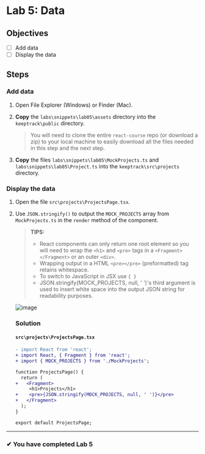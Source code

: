 # Lab 5: Data

## Objectives

- [ ] Add data
- [ ] Display the data

## Steps

### Add data

1. Open File Explorer (Windows) or Finder (Mac).
1. **Copy** the `labs\snippets\lab05\assets` directory into the `keeptrack\public` directory.

   > You will need to clone the entire `react-course` repo (or download a zip) to your local machine to easily download all the files needed in this step and the next step.

1. **Copy** the files `labs\snippets\lab05\MockProjects.ts` and `labs\snippets\lab05\Project.ts` into the `keeptrack\src\projects` directory.

<!-- <a href=".\snippets\lab05\assets" target="_blank">assets</a> -->

### Display the data

1. Open the file `src\projects\ProjectsPage.tsx`.
2. Use `JSON.stringify()` to output the `MOCK_PROJECTS` array from `MockProjects.ts` in the `render` method of the component.

   > **TIPS:**
   >
   > - React components can only return one root element so you will need to wrap the `<h1>` and `<pre>` tags in a `<Fragment></Fragment>` or an outer `<div>`.
   > - Wrapping output in a HTML `<pre></pre>` (preformatted) tag retains whitespace.
   > - To switch to JavaScript in JSX use `{ }`
   > - JSON.stringify(MOCK_PROJECTS, null, ' ')'s third argument is used to insert white space into the output JSON string for readability purposes.

   ![image](https://user-images.githubusercontent.com/1474579/64889510-85efa380-d63b-11e9-8dc5-86f6dce8cec2.png)

   ### Solution

   #### `src\projects\ProjectsPage.tsx`

   ```diff
   - import React from 'react';
   + import React, { Fragment } from 'react';
   + import { MOCK_PROJECTS } from './MockProjects';

   function ProjectsPage() {
     return (
   +   <Fragment>
        <h1>Projects</h1>
   +    <pre>{JSON.stringify(MOCK_PROJECTS, null, ' ')}</pre>
   +   </Fragment>
     );
   }

   export default ProjectsPage;
   ```

---

### &#10004; You have completed Lab 5
